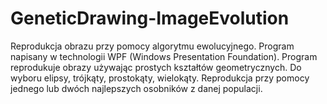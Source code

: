# GeneticDrawing-ImageEvolution
Reprodukcja obrazu przy pomocy algorytmu ewolucyjnego. Program napisany w technologii WPF (Windows Presentation Foundation). Program reprodukuje obrazy używając prostych kształtów geometrycznych. Do wyboru elipsy, trójkąty, prostokąty, wielokąty. Reprodukcja przy pomocy jednego lub dwóch najlepszych osobników z danej populacji.



